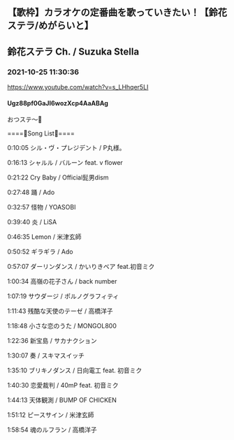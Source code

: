 ## 【歌枠】カラオケの定番曲を歌っていきたい！【鈴花ステラ/めがらいと】
## 鈴花ステラ Ch. / Suzuka Stella
### 2021-10-25 11:30:36
https://www.youtube.com/watch?v=s_LHhqer5LI
#### Ugz88pf0GaJI6wozXcp4AaABAg
おつステ～🔔

====🔔Song List🔔====

0:10:05 シル・ヴ・プレジデント / P丸様。

0:16:13 シャルル / バルーン feat. v flower

0:21:22 Cry Baby / Official髭男dism

0:27:48 踊 / Ado

0:32:57 怪物 / YOASOBI

0:39:40 炎 / LiSA

0:46:35 Lemon / 米津玄師

0:50:52 ギラギラ / Ado

0:57:07 ダーリンダンス / かいりきベア feat.初音ミク

1:00:34 高嶺の花子さん / back number

1:07:19 サウダージ / ポルノグラフィティ

1:11:43 残酷な天使のテーゼ / 高橋洋子

1:18:48 小さな恋のうた / MONGOL800

1:22:36 新宝島 / サカナクション

1:30:07 奏 / スキマスイッチ

1:35:10 ブリキノダンス / 日向電工 feat. 初音ミク

1:40:30 恋愛裁判 / 40mP feat. 初音ミク

1:44:13 天体観測 / BUMP OF CHICKEN

1:51:12 ピースサイン / 米津玄師

1:58:54 魂のルフラン / 高橋洋子

